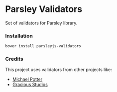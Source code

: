 # Parsley Validators

Set of validators for Parsley library.

### Installation

```bash
bower install parsleyjs-validators
```

### Credits

This project uses validators from other projects like:

- [Michael Potter](https://github.com/mvpotter/parsley-extra-validators)
- [Gracious Studios](https://github.com/graciousstudios/parsley.js-validators)
